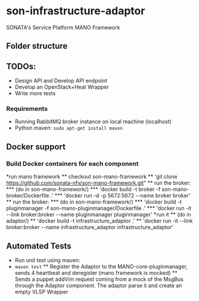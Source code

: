 # son-infrastructure-adaptor
SONATA's Service Platform MANO Framework


## Folder structure


## TODOs:
* Design API and Develop API endpoint
* Develop an OpenStack+Heat Wrapper
* Write more tests 


### Requirements
* Running RabbitMQ broker instance on local machine (localhost)
* Python maven: `sudo apt-get install maven`

## Docker support
### Build Docker containers for each component

*run mano framework
** checkout son-mano-framework
** 'git clone https://github.com/sonata-nfv/son-mano-framework.git"
** run the broker:
*** (do in son-mano-framework/)
*** 'docker build -t broker -f son-mano-broker/Dockerfile .'
*** 'docker run -d -p 5672:5672 --name broker broker'
** run the broker:
*** (do in son-mano-framework/)
*** 'docker build -t pluginmanager -f son-mano-pluginmanager/Dockerfile .'
*** 'docker run -it --link broker:broker --name pluginmanager pluginmanager'
*run it
** (do in adaptor/)
** 'docker build -t infrastructure_adaptor .'
** 'docker run -it --link broker:broker --name infrastructure_adaptor infrastructure_adaptor'

## Automated Tests

* Run unit test using maven:
* `maven test`
** Register the Adaptor to the MANO-core-pluginmanager, sends 4 heartbeat and deregister (mano framework is mocked)
** Sends a puppet addVim request coming from a mock of the MsgBus through the Adaptor component. The adaptor parse it and create an empty VLSP Wrapper



